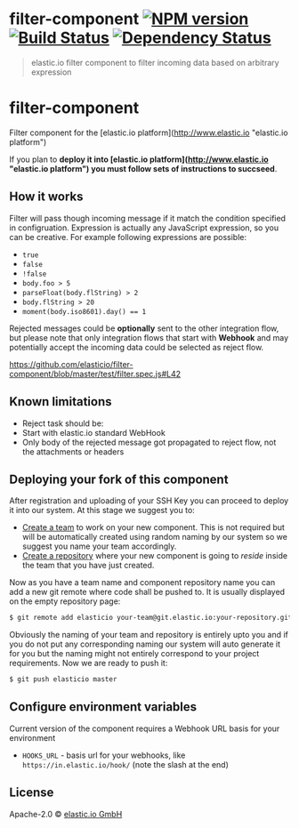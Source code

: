 # filter-component [![NPM version][npm-image]][npm-url] [![Build Status][travis-image]][travis-url] [![Dependency Status][daviddm-image]][daviddm-url]
> elastic.io filter component to filter incoming data based on arbitrary expression

# filter-component
Filter component for the [elastic.io platform](http://www.elastic.io &#34;elastic.io platform&#34;)

If you plan to **deploy it into [elastic.io platform](http://www.elastic.io &#34;elastic.io platform&#34;) you must follow sets of instructions to succseed**. 


## How it works

Filter will pass though incoming message if it match the condition specified in configruation. Expression is actually any JavaScript expression, so you can be creative. For example following expressions are possible:
 * ``true``
 * ``false``
 * ``!false``
 * ``body.foo > 5``
 * ``parseFloat(body.flString) > 2``
 * ``body.flString > 20``
 * ``moment(body.iso8601).day() == 1``

Rejected messages could be **optionally** sent to the other integration flow, but please note that only integration flows
that start with **Webhook** and may potentially accept the incoming data could be selected as reject flow.

https://github.com/elasticio/filter-component/blob/master/test/filter.spec.js#L42

## Known limitations

* Reject task should be:
 * Start with elastic.io standard WebHook
* Only body of the rejected message got propagated to reject flow, not the attachments or headers

## Deploying your fork of this component

After registration and uploading of your SSH Key you can proceed to deploy it into our system. At this stage we suggest you to:
* [Create a team](http://docs.elastic.io/docs/teams) to work on your new component. This is not required but will be automatically created using random naming by our system so we suggest you name your team accordingly.
* [Create a repository](http://docs.elastic.io/docs/component-repositories) where your new component is going to *reside* inside the team that you have just created.

Now as you have a team name and component repository name you can add a new git remote where code shall be pushed to. It is usually displayed on the empty repository page:

```bash
$ git remote add elasticio your-team@git.elastic.io:your-repository.git
```

Obviously the naming of your team and repository is entirely upto you and if you do not put any corresponding naming our system will auto generate it for you but the naming might not entirely correspond to your project requirements.
Now we are ready to push it:

```bash
$ git push elasticio master
```

## Configure environment variables

Current version of the component requires a Webhook URL basis for your environment
 * ```HOOKS_URL``` - basis url for your webhooks, like ``https://in.elastic.io/hook/`` (note the slash at the end)

## License

Apache-2.0 © [elastic.io GmbH](https://www.elastic.io)


[npm-image]: https://badge.fury.io/js/filter-component.svg
[npm-url]: https://npmjs.org/package/filter-component
[travis-image]: https://travis-ci.org/elasticio/filter-component.svg?branch=master
[travis-url]: https://travis-ci.org/elasticio/filter-component
[daviddm-image]: https://david-dm.org/elasticio/filter-component.svg?theme=shields.io
[daviddm-url]: https://david-dm.org/elasticio/filter-component
